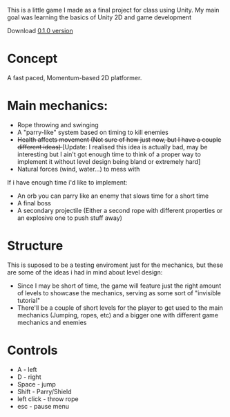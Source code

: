 This is a little game I made as a final project for class using Unity.
My main goal was learning the basics of Unity 2D and game development 

Download [0.1.0 version](https://github.com/notAvu/Stranded-Project/releases/tag/0.1.0)
# Concept

A fast paced, Momentum-based 2D platformer.

# Main mechanics:	
- Rope throwing and swinging 
- A "parry-like" system based on timing to kill enemies
- <s> Health affects movement (Not sure of how just now, but I have a couple different ideas)	</s> [Update: I realised this idea is actually bad, may be interesting but I ain't got enough time to think of a proper way to implement it without level design being bland or extremely hard]
- Natural forces (wind, water...) to mess with 		

If i have enough time i'd like to implement:
- An orb you can parry like an enemy that slows time for a short time
- A final boss 
- A secondary projectile (Either a second rope with different properties or an explosive one to push stuff away)

# Structure
This is suposed to be a testing enviroment just for the mechanics, but these are some of the ideas i had in mind about level design:	

- Since I may be short of time, the game will feature just the right amount of levels to showcase the mechanics, serving as some sort of "invisible tutorial"	
- There'll be a couple of short levels for the player to get used to the main mechanics (Jumping, ropes, etc) and a bigger one with different game mechanics and enemies	
# Controls 
- A - left
- D - right 
- Space - jump
- Shift - Parry/Shield
- left click - throw rope
- esc - pause menu

